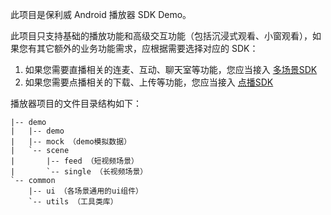 此项目是保利威 Android 播放器 SDK Demo。

此项目只支持基础的播放功能和高级交互功能（包括沉浸式观看、小窗观看），如果您有其它额外的业务功能需求，应根据需要选择对应的 SDK：
1. 如果您需要直播相关的连麦、互动、聊天室等功能，您应当接入 [多场景SDK](https://github.com/polyv/polyv-android-livescenes-sdk-demo)
2. 如果您需要点播相关的下载、上传等功能，您应当接入 [点播SDK](https://github.com/easefun/polyv-android-sdk-2.0-demo)

播放器项目的文件目录结构如下：

```
|-- demo
|   |-- demo
|   |-- mock （demo模拟数据）
|   `-- scene
|       |-- feed （短视频场景）
|       `-- single （长视频场景）
`-- common
    |-- ui （各场景通用的ui组件）
    `-- utils （工具类库）
```